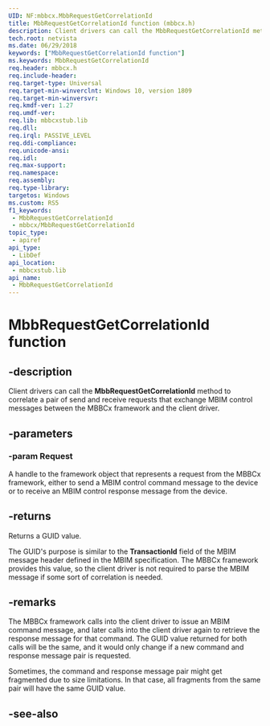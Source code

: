 ```yaml
---
UID: NF:mbbcx.MbbRequestGetCorrelationId
title: MbbRequestGetCorrelationId function (mbbcx.h)
description: Client drivers can call the MbbRequestGetCorrelationId method to correlate a pair of send and receive requests that exchange MBIM control messages between the MBBCx framework and the client driver.
tech.root: netvista
ms.date: 06/29/2018
keywords: ["MbbRequestGetCorrelationId function"]
ms.keywords: MbbRequestGetCorrelationId
req.header: mbbcx.h
req.include-header: 
req.target-type: Universal
req.target-min-winverclnt: Windows 10, version 1809
req.target-min-winversvr: 
req.kmdf-ver: 1.27
req.umdf-ver: 
req.lib: mbbcxstub.lib
req.dll: 
req.irql: PASSIVE_LEVEL
req.ddi-compliance: 
req.unicode-ansi: 
req.idl: 
req.max-support: 
req.namespace: 
req.assembly: 
req.type-library: 
targetos: Windows
ms.custom: RS5
f1_keywords:
 - MbbRequestGetCorrelationId
 - mbbcx/MbbRequestGetCorrelationId
topic_type:
 - apiref
api_type:
 - LibDef
api_location:
 - mbbcxstub.lib
api_name:
 - MbbRequestGetCorrelationId
---
```


# MbbRequestGetCorrelationId function


## -description

Client drivers can call the **MbbRequestGetCorrelationId** method to correlate a pair of send and receive requests that exchange MBIM control messages between the MBBCx framework and the client driver.

## -parameters

### -param Request

A handle to the framework object that represents a request from the MBBCx framework, either to send a MBIM control command message to the device or to receive an MBIM control response message from the device.

## -returns

Returns a GUID value.

The GUID's purpose is similar to the **TransactionId** field of the MBIM message header defined in the MBIM specification. The MBBCx framework provides this value, so the client driver is not required to parse the MBIM message if some sort of correlation is needed.

## -remarks

The MBBCx framework calls into the client driver to issue an MBIM command message, and later calls into the client driver again to retrieve the response message for that command. The GUID value returned for both calls will be the same, and it would only change if a new command and response message pair is requested.

Sometimes, the command and response message pair might get fragmented due to size limitations. In that case, all fragments from the same pair will have the same GUID value.

## -see-also

